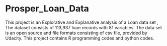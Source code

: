 # Prosper_Loan_Data
This project is an Explorative and Explanative analysis of a Loan data set , The dataset consists of 113,937 loan records with 81 variables. The data set is an open source and file formats consisting of csv file, provided by Udacity.
This project contains R programming codes and python codes.
